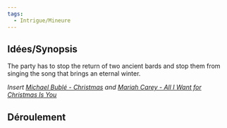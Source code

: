 ```yaml
---
tags:
  - Intrigue/Mineure
--- 
```


## Idées/Synopsis

The party has to stop the return of two ancient bards and stop them from singing the song that brings an eternal winter.

*Insert [Michael Bublé - Christmas](https://www.youtube.com/watch?v=mBycW6iu8GM) and [Mariah Carey - All I Want for Christmas Is You](https://www.youtube.com/watch?v=aAkMkVFwAoo)*

## Déroulement